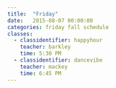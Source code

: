 ```yaml
---
title:  "Friday"
date:   2015-08-07 00:00:00
categories: friday fall schedule
classes:
  - classidentifier: happyhour
    teacher: barkley
    time: 5:30 PM
  - classidentifier: dancevibe
    teacher: mackey
    time: 6:45 PM
---
```

